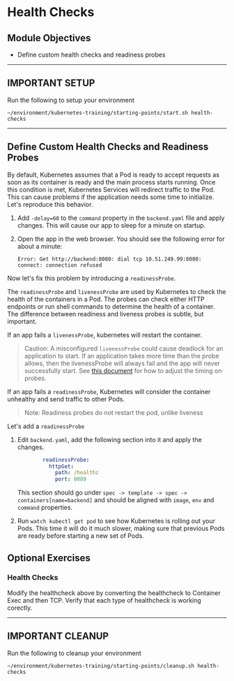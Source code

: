# Health Checks

## Module Objectives

- Define custom health checks and readiness probes

---

## **IMPORTANT SETUP**
Run the following to setup your environment

```shell
~/environment/kubernetes-training/starting-points/start.sh health-checks
```

---
## Define Custom Health Checks and Readiness Probes

By default, Kubernetes assumes that a Pod is ready to accept requests as soon as its container is ready and the main process starts running. Once this condition is met, Kubernetes Services will redirect traffic to the Pod. This can cause problems if the application needs some time to initialize. Let's reproduce this behavior.

1. Add `-delay=60` to the `command` property in the `backend.yaml` file and apply changes. This will cause our app to sleep for a minute on startup.

1. Open the app in the web browser. You should see the following error for about a minute:

    ```
    Error: Get http://backend:8080: dial tcp 10.51.249.99:8080: connect: connection refused
    ```

Now let's fix this problem by introducing a `readinessProbe`.

The `readinessProbe` and `livenessProbe` are used by Kubernetes to check the health of the containers in a Pod. The probes can check either HTTP endpoints or run shell commands to determine the health of a container. The difference between readiness and liveness probes is subtle, but important.

If an app fails a `livenessProbe`, kubernetes will restart the container.

> Caution: A misconfigured `livenessProbe` could cause deadlock for an application to start. If an application takes more time than the probe allows, then the livenessProbe will always fail and the app will never successfully start. See [this document](https://kubernetes.io/docs/tasks/configure-pod-container/configure-liveness-readiness-probes/) for how to adjust the timing on probes.

If an app fails a `readinessProbe`, Kubernetes will consider the container unhealthy and send traffic to other Pods.

> Note: Readiness probes do not restart the pod, unlike liveness

Let's add a `readinessProbe`

1. Edit `backend.yaml`, add the following section into it and apply the changes.

    ```yaml
            readinessProbe:
              httpGet:
                path: /healthz
                port: 8080
    ```

    This section should go under `spec -> template -> spec -> containers[name=backend]` and should be aligned with `image`, `env` and `command` properties.

1. Run `watch kubectl get pod` to see how Kubernetes is rolling out your Pods. This time it will do it much slower, making sure that previous Pods are ready before starting a new set of Pods.

## Optional Exercises

###  Health Checks

Modify the healthcheck above by converting the healthcheck to Container Exec and then TCP. Verify that each type of healthcheck is working corectly.

---

## **IMPORTANT CLEANUP**
Run the following to cleanup your environment

```shell
~/environment/kubernetes-training/starting-points/cleanup.sh health-checks
```
